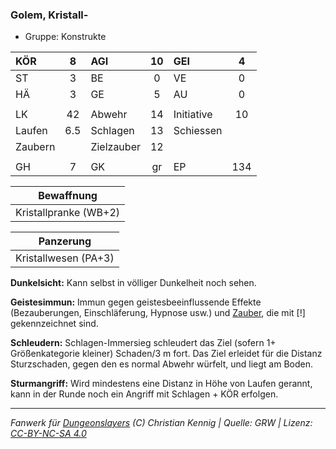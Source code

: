 ### Golem, Kristall-

- Gruppe: Konstrukte

| KÖR     |  8  | AGI        | 10  | GEI        |  4  |
| :------ | :-: | :--------- | :-: | :--------- | :-: |
| ST      |  3  | BE         |  0  | VE         |  0  |
| HÄ      |  3  | GE         |  5  | AU         |  0  |
|         |     |            |     |            |     |
| LK      | 42  | Abwehr     | 14  | Initiative | 10  |
| Laufen  | 6.5 | Schlagen   | 13  | Schiessen  |     |
| Zaubern |     | Zielzauber | 12  |            |     |
|         |     |            |     |            |     |
| GH      |  7  | GK         | gr  | EP         | 134 |

|      Bewaffnung       |
| :-------------------: |
| Kristallpranke (WB+2) |

|      Panzerung       |
| :------------------: |
| Kristallwesen (PA+3) |

**Dunkelsicht:** Kann selbst in völliger Dunkelheit noch sehen.

**Geistesimmun:** Immun gegen geistesbeeinflussende Effekte (Bezauberungen, Einschläferung, Hypnose usw.) und [Zauber](../../fanwerk/zauber/zauber.md), die mit [!] gekennzeichnet sind.

**Schleudern:** Schlagen-Immersieg schleudert das Ziel (sofern 1+ Größenkategorie kleiner) Schaden/3 m fort. Das Ziel erleidet für die Distanz Sturzschaden, gegen den es normal Abwehr würfelt, und liegt am Boden.

**Sturmangriff:** Wird mindestens eine Distanz in Höhe von Laufen gerannt, kann in der Runde noch ein Angriff mit Schlagen + KÖR erfolgen.

---

_Fanwerk für [Dungeonslayers](https://www.dungeonslayers.net/) (C) Christian Kennig | Quelle: GRW | Lizenz: [CC-BY-NC-SA 4.0](https://creativecommons.org/licenses/by-nc-sa/4.0/deed.de)_
